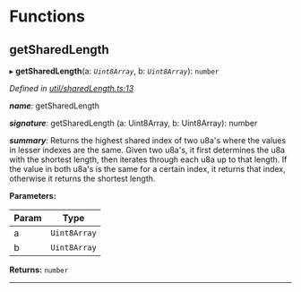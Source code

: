 

# Functions

<a id="getsharedlength"></a>

##  getSharedLength

▸ **getSharedLength**(a: *`Uint8Array`*, b: *`Uint8Array`*): `number`

*Defined in [util/sharedLength.ts:13](https://github.com/polkadot-js/common/blob/a9878a2/packages/trie-hash/src/util/sharedLength.ts#L13)*

*__name__*: getSharedLength

*__signature__*: getSharedLength (a: Uint8Array, b: Uint8Array): number

*__summary__*: Returns the highest shared index of two u8a's where the values in lesser indexes are the same. Given two u8a's, it first determines the u8a with the shortest length, then iterates through each u8a up to that length. If the value in both u8a's is the same for a certain index, it returns that index, otherwise it returns the shortest length.

**Parameters:**

| Param | Type |
| ------ | ------ |
| a | `Uint8Array` |
| b | `Uint8Array` |

**Returns:** `number`

___

